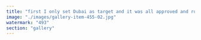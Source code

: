 ```yaml
---
title: "first I only set Dubai as target and it was all approved and running under 10mins.<br /><br />now I added Switzerland, Singapore, Honk Kong, Santo Domingo, Bogota.<br /><br />WHO IS BLOCKING THE REVIEW ? Hello Meta Facebook ?<br /><br />It is starting to look randomly authoritative like X"
image: "./images/gallery-item-455-02.jpg"
watermark: "493"
section: "gallery"
---
```

